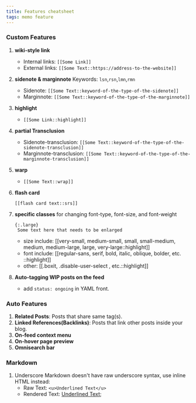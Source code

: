 ```yaml
---
title: Features cheatsheet
tags: memo feature
---
```

### Custom Features
1. **wiki-style link**
   - Internal links: `[​[​Some Link]]`
   - External links: `[​[​Some Text::https://address-to-the-website]]`
  
2. **sidenote & marginnote**
   Keywords: `lsn`,`rsn`,`lmn`,`rmn`
   - Sidenote: `[​[Some Text::keyword-of-the-type-of-the-sidenote]]`
   - Marginnote: `[​[​Some Text::keyword-of-the-type-of-the-marginnote]]`
  
3. **highlight**
   - `[​[​Some Link::highlight]]`
  
4. **partial Transclusion**
   - Sidenote-transclusion: `[​[Some Text::keyword-of-the-type-of-the-sidenote-transclusion]]`
   - Marginnote-transclusion: `[​[​Some Text::keyword-of-the-type-of-the-marginnote-transclusion]]`
  
5. **warp**
   - `[​[Some Text::wrap]]`
  
6. **flash card**
   ```
   [[flash card text::srs]]
   ```
  
7. **specific classes** for changing font-type, font-size, and font-weight
   ```
   {:.large}
    Some text here that needs to be enlarged
   ```
   - size include: [[very-small, medium-small, small, small-medium, medium, medium-large, large, very-large::highlight]]
   - font include: [[regular-sans, serif, bold, italic, oblique, bolder, etc. ::highlight]]
   - other: [[.boxit, .disable-user-select , etc.::highlight]]
  
8. **Auto-tagging WIP posts on the feed**
   - add `status: ongoing` in YAML front.

### Auto Features
1. **Related Posts**: Posts that share same tag(s).
2. **Linked References(Backlinks)**: Posts that link other posts inside your blog.
3. **On-feed context menu**
4. **On-hover page preview**
5. **Omnisearch bar**

### Markdown
1. Underscore
    Markdown doesn't have raw underscore syntax, use inline HTML instead:
   - Raw Text: `<u>Underlined Text</u>`
   - Rendered Text: <u>Underlined Text</u>;